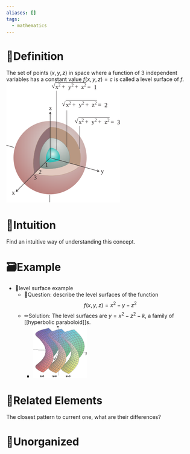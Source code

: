 ```yaml
---
aliases: []
tags:
  - mathematics
---
```



# 📝Definition
The set of points $(x, y, z)$ in space where a function of 3 independent variables has a constant value $f(x, y, z) = c$ is called a level surface of $f$.
![|300](../assets/level_surface.svg)
# 🧠Intuition
Find an intuitive way of understanding this concept.

# 🗃Example
- 📁level surface example
	- 💬Question: describe the level surfaces of the function $$f(x,y,z)=x^2-y-z^2$$
	- ✏Solution: The level surfaces are $y= x^2-z^2-k$, a family of [[hyperbolic paraboloid]]s.
		- ![|200](../assets/hyperbolic_paraboloids.png)

# 🌱Related Elements
The closest pattern to current one, what are their differences?


# 🍂Unorganized